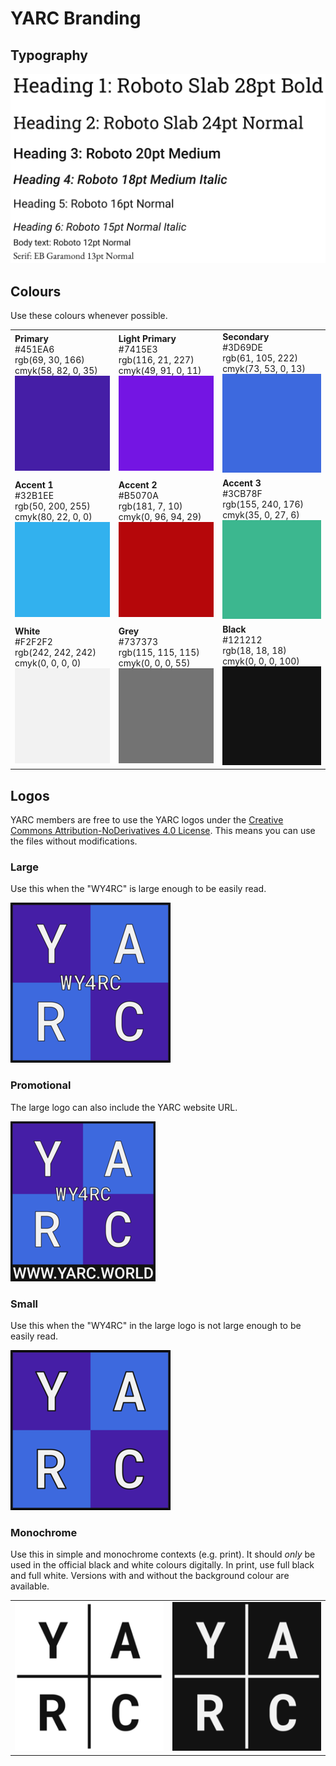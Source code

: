 # YARC Branding

## Typography

![Type](branding-guide/type.png)

## Colours

Use these colours whenever possible.

<table>
    <tr>
        <td>
            <b>Primary</b> <br>
            #451EA6 <br>
            rgb(69, 30, 166) <br>
            cmyk(58, 82, 0, 35) <br>
            <img src="branding-guide/colours/primary.png">
        </td>
        <td>
            <b>Light Primary</b> <br>
            #7415E3 <br>
            rgb(116, 21, 227) <br>
            cmyk(49, 91, 0, 11) <br>
            <img src="branding-guide/colours/lightprimary.png">
        </td>
        <td>
            <b>Secondary</b> <br>
            #3D69DE <br>
            rgb(61, 105, 222) <br>
            cmyk(73, 53, 0, 13) <br>
            <img src="branding-guide/colours/secondary.png">
        </td>
    </tr>
    <tr>
        <td>
            <b>Accent 1</b> <br>
            #32B1EE <br>
            rgb(50, 200, 255) <br>
            cmyk(80, 22, 0, 0) <br>
            <img src="branding-guide/colours/accent1.png">
        </td>
        <td>
            <b>Accent 2</b> <br>
            #B5070A <br>
            rgb(181, 7, 10) <br>
            cmyk(0, 96, 94, 29) <br>
            <img src="branding-guide/colours/accent2.png">
        </td>
        <td>
            <b>Accent 3</b> <br>
            #3CB78F <br>
            rgb(155, 240, 176) <br>
            cmyk(35, 0, 27, 6) <br>
            <img src="branding-guide/colours/accent3.png">
        </td>
    </tr>
    <tr>
        <td>
            <b>White</b> <br>
            #F2F2F2 <br>
            rgb(242, 242, 242) <br>
            cmyk(0, 0, 0, 0) <br>
            <img src="branding-guide/colours/white.png">
        </td>
        <td>
            <b>Grey</b> <br>
            #737373 <br>
            rgb(115, 115, 115) <br>
            cmyk(0, 0, 0, 55) <br>
            <img src="branding-guide/colours/grey.png">
        </td>
        <td>
            <b>Black</b> <br>
            #121212 <br>
            rgb(18, 18, 18) <br>
            cmyk(0, 0, 0, 100) <br>
            <img src="branding-guide/colours/black.png">
        </td>
    </tr>
</table>

## Logos

YARC members are free to use the YARC logos under the [Creative Commons Attribution-NoDerivatives 4.0 License](https://creativecommons.org/licenses/by-nd/4.0/). This means you can use the files without modifications.

### Large

Use this when the "WY4RC" is large enough to be easily read.

![Large Logo](branding-guide/logos/yarc-logo.png)

### Promotional

The large logo can also include the YARC website URL.

![Promotional Logo](branding-guide/logos/yarc-logo-promo.png)

### Small

Use this when the "WY4RC" in the large logo is not large enough to be easily read.

![Small Logo](branding-guide/logos/yarc-logo-sm.png)

### Monochrome

Use this in simple and monochrome contexts (e.g. print). It should *only* be used in the official black and white colours digitally. In print, use full black and full white. Versions with and without
the background colour are available.

<table>
    <tr>
        <td>
            <img src="branding-guide/logos/yarc-logo-bw.png">
        </td>
        <td>
            <img src="branding-guide/logos/yarc-logo-wb.png">
        </td>
    </tr>
</table>
